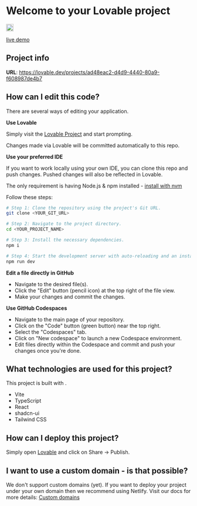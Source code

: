 # Welcome to your Lovable project

<a href="https://idx.google.com/import?url=https%3A%2F%2Fgithub.com%2Ftailuge%2Freviewhound">
  <img height="20" alt="Open in IDX" src="https://cdn.idx.dev/btn/open_purple_20.svg">
</a>

<a href="https://reviewhound.lovable.app">live demo</a>

## Project info

**URL**: https://lovable.dev/projects/ad48eac2-d4d9-4440-80a9-f608987de4b7

## How can I edit this code?

There are several ways of editing your application.

**Use Lovable**

Simply visit the [Lovable Project](https://lovable.dev/projects/ad48eac2-d4d9-4440-80a9-f608987de4b7) and start prompting.

Changes made via Lovable will be committed automatically to this repo.

**Use your preferred IDE**

If you want to work locally using your own IDE, you can clone this repo and push changes. Pushed changes will also be reflected in Lovable.

The only requirement is having Node.js & npm installed - [install with nvm](https://github.com/nvm-sh/nvm#installing-and-updating)

Follow these steps:

```sh
# Step 1: Clone the repository using the project's Git URL.
git clone <YOUR_GIT_URL>

# Step 2: Navigate to the project directory.
cd <YOUR_PROJECT_NAME>

# Step 3: Install the necessary dependencies.
npm i

# Step 4: Start the development server with auto-reloading and an instant preview.
npm run dev
```

**Edit a file directly in GitHub**

- Navigate to the desired file(s).
- Click the "Edit" button (pencil icon) at the top right of the file view.
- Make your changes and commit the changes.

**Use GitHub Codespaces**

- Navigate to the main page of your repository.
- Click on the "Code" button (green button) near the top right.
- Select the "Codespaces" tab.
- Click on "New codespace" to launch a new Codespace environment.
- Edit files directly within the Codespace and commit and push your changes once you're done.

## What technologies are used for this project?

This project is built with .

- Vite
- TypeScript
- React
- shadcn-ui
- Tailwind CSS

## How can I deploy this project?

Simply open [Lovable](https://lovable.dev/projects/ad48eac2-d4d9-4440-80a9-f608987de4b7) and click on Share -> Publish.

## I want to use a custom domain - is that possible?

We don't support custom domains (yet). If you want to deploy your project under your own domain then we recommend using Netlify. Visit our docs for more details: [Custom domains](https://docs.lovable.dev/tips-tricks/custom-domain/)
